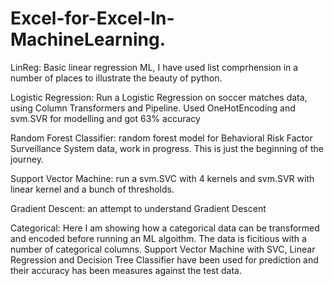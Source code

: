 # Excel-for-Excel-In-MachineLearning.
LinReg: Basic linear regression ML, I have used list comprhension in a number of places to illustrate the beauty of python.

Logistic Regression: Run a Logistic Regression on soccer matches data, using Column Transformers and Pipeline. Used OneHotEncoding and svm.SVR for modelling and got 63% accuracy

Random Forest Classifier: random forest model for Behavioral Risk Factor Surveillance System data, work in progress. This is just the beginning of the journey.

Support Vector Machine: run a svm.SVC with 4 kernels and svm.SVR with linear kernel and a bunch of thresholds.

Gradient Descent: an attempt to understand Gradient Descent

Categorical: Here I am showing how a categorical data can be transformed and encoded before running an ML algoithm. The data is ficitious with a number of categorical columns. Support Vector Machine with SVC, Linear Regression and Decision Tree Classifier have been used for prediction and their accuracy has been measures against the test data.
